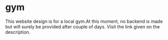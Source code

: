 # gym
This website design is for a local gym.At this moment, no backend is made but will surely be provided after couple of days. Visit the link given on the description.
